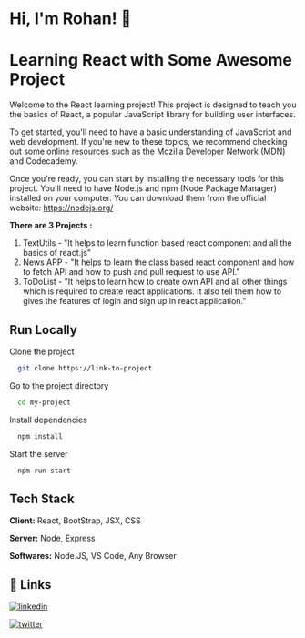 
# Hi, I'm Rohan! 👋


# **Learning React with Some Awesome Project**

Welcome to the React learning project! This project is designed to teach you the basics of React, a popular JavaScript library for building user interfaces.

To get started, you'll need to have a basic understanding of JavaScript and web development. If you're new to these topics, we recommend checking out some online resources such as the Mozilla Developer Network (MDN) and Codecademy.

Once you're ready, you can start by installing the necessary tools for this project. You'll need to have Node.js and npm (Node Package Manager) installed on your computer. You can download them from the official website: https://nodejs.org/

**There are 3 Projects :**

1. TextUtils - "It helps to learn function based react component and all the basics of react.js"
2. News APP - "It helps to learn the class based react component and how to fetch API and how to push and pull request to use API."
3. ToDoList - "It helps to learn how to create own API and all other things which is required to create react applications. It also tell them how to gives the features of login and sign up in react application."



## Run Locally

Clone the project

```bash
  git clone https://link-to-project
```

Go to the project directory

```bash
  cd my-project
```

Install dependencies

```bash
  npm install
```

Start the server

```bash
  npm run start
```


## Tech Stack

**Client:** React, BootStrap, JSX, CSS

**Server:** Node, Express

**Softwares:** Node.JS, VS Code, Any Browser
## 🔗 Links
[![linkedin](https://img.shields.io/badge/linkedin-0A66C2?style=for-the-badge&logo=linkedin&logoColor=white)](https://www.linkedin.com/in/rohankumarchaudhary67/)

[![twitter](https://img.shields.io/badge/twitter-1DA1F2?style=for-the-badge&logo=twitter&logoColor=white)](https://twitter.com/rohan_kumar67)

